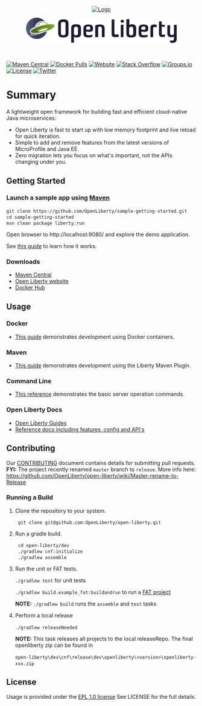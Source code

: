 <!-- PROJECT LOGO -->

<p align="center">
  <a href="https://openliberty.io/">
    <img src="https://openliberty.io/img/spaceship.svg" alt="Logo">
  </a>
</p>
<p align="center">
  <a href="https://openliberty.io/">
    <img src="https://github.com/OpenLiberty/open-liberty/blob/release/logos/logo_horizontal_light_navy.png" alt="title" width="400">
  </a>
</p>
<br />


[![Maven Central](https://img.shields.io/maven-central/v/io.openliberty/openliberty-runtime.svg?label=Maven%20Central)](http://search.maven.org/#search%7Cga%7C1%7Cg%3A%22io.openliberty%22%20a%3A%22openliberty-runtime%22)
[![Docker Pulls](https://img.shields.io/docker/pulls/_/open-liberty.svg?color=yellow)](https://hub.docker.com/_/open-liberty)
[![Website](https://img.shields.io/badge/website-live-purple.svg)](https://openliberty.io/)
[![Stack Overflow](https://img.shields.io/badge/find-answers-blue.svg)](https://stackoverflow.com/questions/tagged/open-liberty)
[![Groups.io](https://img.shields.io/badge/ask-groups.io-orange.svg)](https://groups.io/g/openliberty)
[![License](https://img.shields.io/badge/License-EPL%201.0-green.svg)](https://opensource.org/licenses/EPL-1.0)
[![Twitter](https://img.shields.io/twitter/follow/openlibertyio.svg?style=social&label=Follow)](https://twitter.com/OpenLibertyIO)

# Summary
A lightweight open framework for building fast and efficient cloud-native Java microservices:
* Open Liberty is fast to start up with low memory footprint and live reload for quick iteration.
* Simple to add and remove features from the latest versions of MicroProfile and Java EE.
* Zero migration lets you focus on what's important, not the APIs changing under you.

## Getting Started

### Launch a sample app using [Maven](https://maven.apache.org/)
    git clone https://github.com/OpenLiberty/sample-getting-started.git
    cd sample-getting-started
    mvn clean package liberty:run

Open browser to http://localhost:9080/ and explore the demo application.

See [this guide](https://openliberty.io/guides/getting-started.html)  to learn how it works.

### Downloads

* [Maven Central](https://mvnrepository.com/artifact/io.openliberty/openliberty-runtime)
* [Open Liberty website](https://www.openliberty.io/downloads/)
* [Docker Hub](https://hub.docker.com/_/open-liberty)

## Usage


### Docker

* [This guide](https://openliberty.io/guides/docker.html) demonstrates development using Docker containers. 

### Maven

* [This guide](https://openliberty.io/guides/maven-intro.html) demonstrates development using the Liberty Maven Plugin. 

### Command Line

* [This reference](https://openliberty.io/docs/ref/command/) demonstrates the basic server operation commands.


### Open Liberty Docs

* [Open Liberty Guides](https://openliberty.io/guides/)
* [Reference docs including features, config and API's](https://openliberty.io/docs/)


## Contributing

Our [CONTRIBUTING](https://github.com/OpenLiberty/open-liberty/blob/release/CONTRIBUTING.md) document contains details for submitting pull requests.
**FYI:** The project recently renamed `master` branch to `release`.  More info here: https://github.com/OpenLiberty/open-liberty/wiki/Master-rename-to-Release

### Running a Build

1. Clone the repository to your system.

        git clone git@github.com:OpenLiberty/open-liberty.git

2. Run a gradle build.

        cd open-liberty/dev
        ./gradlew cnf:initialize
        ./gradlew assemble
    
3. Run the unit or FAT tests.

    `./gradlew test` for unit tests
    
    `./gradlew build.example_fat:buildandrun` to run a [FAT project](https://github.com/OpenLiberty/open-liberty/wiki/FAT-tests)
   
   **NOTE:** ```./gradlew build``` runs the `assemble` and `test` tasks
   
4. Perform a local release

    ```./gradlew releaseNeeded```
    
    **NOTE:** This task releases all projects to the local releaseRepo.
    The final openliberty zip can be found in
    
    ```open-liberty\dev\cnf\release\dev\openliberty\<version>\openliberty-xxx.zip```

## License

Usage is provided under the [EPL 1.0 license](https://opensource.org/licenses/EPL-1.0) See LICENSE for the full details.


